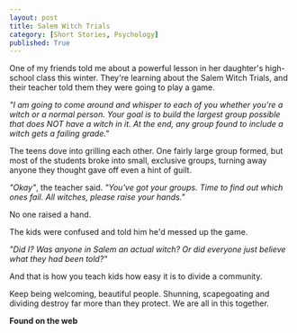 ```yaml
---
layout: post
title: Salem Witch Trials
category: [Short Stories, Psychology]
published: True
---
```


One of my friends told me about a powerful lesson in her daughter's high-school class this winter. They're learning about the Salem Witch Trials, and their teacher told them they were going to play a game.

*"I am going to come around and whisper to each of you whether you're a witch or a normal person. Your goal is to build the largest group possible that does NOT have a witch in it. At the end, any group found to include a witch gets a failing grade."*

<!--excerpt ends here-->

The teens dove into grilling each other. One fairly large group formed, but most of the students broke into small, exclusive groups, turning away anyone they thought gave off even a hint of guilt.

*"Okay"*, the teacher said. *"You've got your groups. Time to find out which ones fail. All witches, please raise your hands."*

No one raised a hand.

The kids were confused and told him he'd messed up the game.

*"Did I? Was anyone in Salem an actual witch? Or did everyone just believe what they had been told?"*

And that is how you teach kids how easy it is to divide a community.

Keep being welcoming, beautiful people. Shunning, scapegoating and dividing destroy far more than they protect. We are all in this together.



**Found on the web**